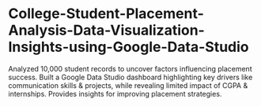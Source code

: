 # College-Student-Placement-Analysis-Data-Visualization-Insights-using-Google-Data-Studio
Analyzed 10,000 student records to uncover factors influencing placement success. Built a Google Data Studio dashboard highlighting key drivers like communication skills &amp; projects, while revealing limited impact of CGPA &amp; internships. Provides insights for improving placement strategies.
